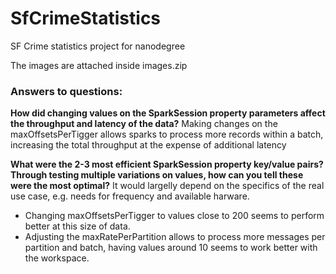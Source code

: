 # SfCrimeStatistics
SF Crime statistics project for nanodegree

The images are attached inside images.zip

### Answers to questions:


**How did changing values on the SparkSession property parameters affect the throughput and latency of the data?**
Making changes on the maxOffsetsPerTigger allows sparks to process more records within a batch, increasing the total throughput at the expense of additional latency


**What were the 2-3 most efficient SparkSession property key/value pairs? Through testing multiple variations on values, how can you tell these were the most optimal?**
It would largelly depend on the specifics of the real use case, e.g. needs for frequency and available harware.
+ Changing maxOffsetsPerTigger to values close to 200 seems to perform better at this size of data.
+ Adjusting the maxRatePerPartition allows to process more messages per partition and batch, having values around 10 seems to work better with the workspace.
